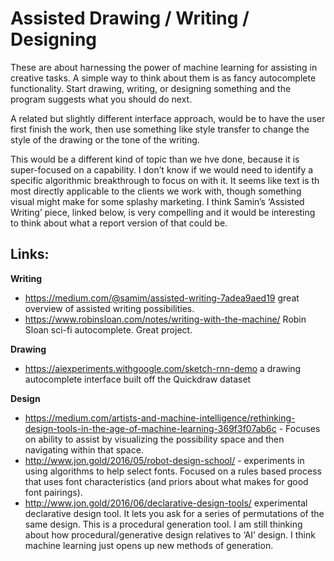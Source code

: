 # Assisted Drawing / Writing / Designing

These are about harnessing the power of machine learning for assisting in creative tasks. A simple way to think about them is as fancy autocomplete functionality. Start drawing, writing, or designing something and the program suggests what you should do next.

A related but slightly different interface approach, would be to have the user first finish the work, then use something like style transfer to change the style of the drawing or the tone of the writing.

This would be a different kind of topic than we hve done, because it is super-focused on a capability. I don’t know if we would need to identify a specific algorithmic breakthrough to focus on with it. It seems like text is th most directly applicable to the clients we work with, though something visual might make for some splashy marketing. I think Samin’s ‘Assisted Writing’ piece, linked below, is very compelling and it would be interesting to think about what a report version of that could be.

## Links:

**Writing**
- https://medium.com/@samim/assisted-writing-7adea9aed19 great overview of assisted writing possibilities.
- https://www.robinsloan.com/notes/writing-with-the-machine/ Robin Sloan sci-fi autocomplete. Great project.

**Drawing**
- https://aiexperiments.withgoogle.com/sketch-rnn-demo a drawing autocomplete interface built off the Quickdraw dataset

**Design**
- https://medium.com/artists-and-machine-intelligence/rethinking-design-tools-in-the-age-of-machine-learning-369f3f07ab6c - Focuses on ability to assist by visualizing the possibility space and then navigating within that space.
- http://www.jon.gold/2016/05/robot-design-school/ - experiments in using algorithms to help select fonts. Focused on a rules based process that uses font characteristics (and priors about what makes for good font pairings).
- http://www.jon.gold/2016/06/declarative-design-tools/ experimental declarative design tool. It lets you ask for a series of permutations of the same design. This is a procedural generation tool. I am still thinking about how procedural/generative design relatives to ‘AI’ design. I think machine learning just opens up new methods of generation.
